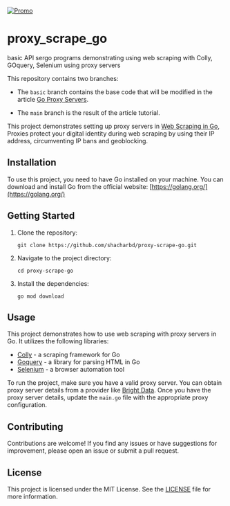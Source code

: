 [![Promo](https://brightdata.com/static/github_promo_15.png?md5=105367-daeb786e)](https://brightdata.com/?promo=github15) 

# proxy_scrape_go
basic  API sergo programs demonstrating using web scraping with Colly, GOquery, Selenium using proxy servers

This repository contains two branches:

- The `basic` branch contains the base code that will be modified in the article [Go Proxy Servers](https://brightdata.com/blog/how-tos/go-proxy-servers).

- The `main` branch is the result of the article tutorial.

This project demonstrates setting up proxy servers in [Web Scraping in Go](https://brightdata.com/blog/how-tos/web-scraping-go), Proxies protect your digital identity during web scraping by using their IP address, circumventing IP bans and geoblocking.

## Installation
To use this project, you need to have Go installed on your machine. You can download and install Go from the official website: [https://golang.org/](https://golang.org/)

## Getting Started
1. Clone the repository:

    ```shell
    git clone https://github.com/shacharbd/proxy-scrape-go.git
    ```
2. Navigate to the project directory:

    ```shell
    cd proxy-scrape-go
    ```
3. Install the dependencies:

    ```shell
    go mod download
    ```
## Usage
This project demonstrates how to use web scraping with proxy servers in Go. It utilizes the following libraries:
- [Colly](https://github.com/gocolly/colly) - a scraping framework for Go
- [Goquery](https://github.com/PuerkitoBio/goquery) - a library for parsing HTML in Go
- [Selenium](https://github.com/tebeka/selenium) - a browser automation tool

To run the project, make sure you have a valid proxy server. You can obtain proxy server details from a provider like [Bright Data](https://brightdata.com/). Once you have the proxy server details, update the `main.go` file with the appropriate proxy configuration.

## Contributing
Contributions are welcome! If you find any issues or have suggestions for improvement, please open an issue or submit a pull request.

## License
This project is licensed under the MIT License. See the [LICENSE](LICENSE) file for more information.
